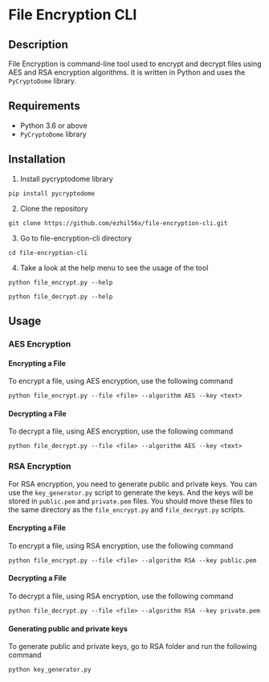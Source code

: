 # File Encryption CLI

## Description

File Encryption is command-line tool used to encrypt and decrypt files using AES and RSA encryption algorithms. It is written in Python and uses the `PyCryptoDome` library.

## Requirements

- Python 3.6 or above
- `PyCryptoDome` library

## Installation

1. Install pycryptodome library

```
pip install pycryptodome
```

2. Clone the repository

```
git clone https://github.com/ezhil56x/file-encryption-cli.git
```

3. Go to file-encryption-cli directory

```
cd file-encryption-cli
```

4. Take a look at the help menu to see the usage of the tool

```
python file_encrypt.py --help
```

```
python file_decrypt.py --help
```

## Usage

### AES Encryption

#### Encrypting a File

To encrypt a file, using AES encryption, use the following command

```
python file_encrypt.py --file <file> --algorithm AES --key <text>
```

#### Decrypting a File

To decrypt a file, using AES encryption, use the following command

```
python file_decrypt.py --file <file> --algorithm AES --key <text>
```

### RSA Encryption

For RSA encryption, you need to generate public and private keys. You can use the `key_generator.py` script to generate the keys. And the keys will be stored in `public.pem` and `private.pem` files. You should move these files to the same directory as the `file_encrypt.py` and `file_decrypt.py` scripts.

#### Encrypting a File

To encrypt a file, using RSA encryption, use the following command

```
python file_encrypt.py --file <file> --algorithm RSA --key public.pem
```

#### Decrypting a File

To decrypt a file, using RSA encryption, use the following command

```
python file_decrypt.py --file <file> --algorithm RSA --key private.pem
```

#### Generating public and private keys

To generate public and private keys, go to RSA folder and run the following command

```
python key_generator.py
```
